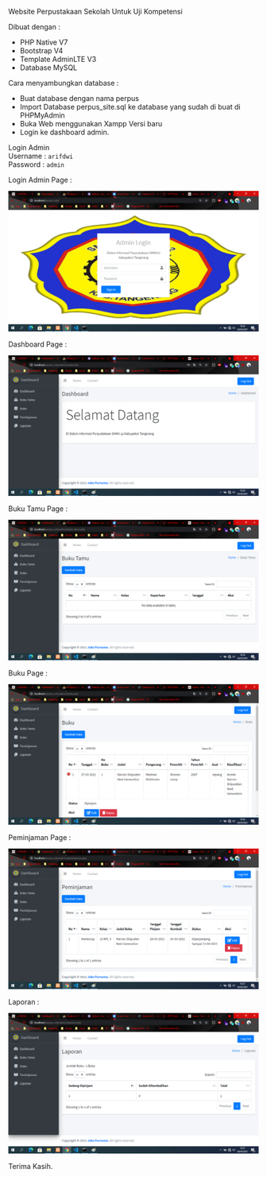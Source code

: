 Website Perpustakaan Sekolah Untuk Uji Kompetensi

Dibuat dengan :
<ul>
    <li>PHP Native V7</li>
    <li>Bootstrap V4</li>
    <li>Template AdminLTE V3</li>
    <li>Database MySQL</li>
</ul>

Cara menyambungkan database :
<ul>
    <li>Buat database dengan nama perpus</li>
    <li>Import Database perpus_site.sql ke database yang sudah di buat di PHPMyAdmin</li>
    <li>Buka Web menggunakan Xampp Versi baru</li>
    <li>Login ke dashboard admin.</li>
</ul>


Login Admin <br>
Username : `arifdwi` <br>
Password : `admin`

Login Admin Page :

<img src="admin/img/login-page.png">

Dashboard Page :

<img src="admin/img/dashboard_page.png">

Buku Tamu Page :

<img src="admin/img/buku_tamu_page.png">

Buku Page :

<img src="admin/img/buku.png">

Peminjaman Page :

<img src="admin/img/peminjaman.png">

Laporan :

<img src="admin/img/laporan.png">

Terima Kasih.